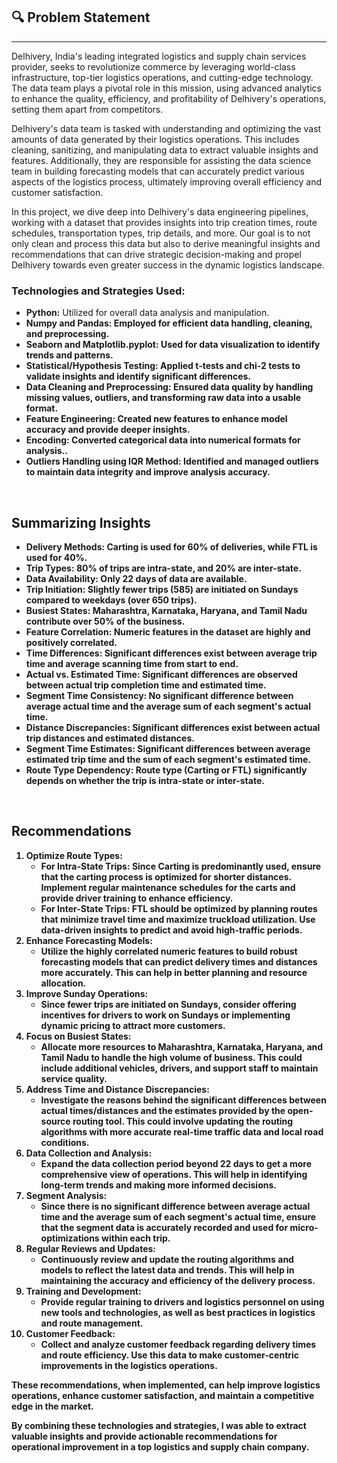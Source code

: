 <h2>🔍 Problem Statement</h2> 
<hr>
<pr></pr>Delhivery, India's leading integrated logistics and supply chain services provider, seeks to revolutionize commerce by leveraging world-class infrastructure, top-tier logistics operations, and cutting-edge technology. The data team plays a pivotal role in this mission, using advanced analytics to enhance the quality, efficiency, and profitability of Delhivery's operations, setting them apart from competitors.

Delhivery's data team is tasked with understanding and optimizing the vast amounts of data generated by their logistics operations. This includes cleaning, sanitizing, and manipulating data to extract valuable insights and features. Additionally, they are responsible for assisting the data science team in building forecasting models that can accurately predict various aspects of the logistics process, ultimately improving overall efficiency and customer satisfaction.

In this project, we dive deep into Delhivery's data engineering pipelines, working with a dataset that provides insights into trip creation times, route schedules, transportation types, trip details, and more. Our goal is to not only clean and process this data but also to derive meaningful insights and recommendations that can drive strategic decision-making and propel Delhivery towards even greater success in the dynamic logistics landscape.</pr>
<br>

<h3>Technologies and Strategies Used:</h3> 
 <ul>
   <li><strong>Python:</strong> Utilized for overall data analysis and manipulation.</li>
   <li><strong>Numpy and Pandas:<strong> Employed for efficient data handling, cleaning, and preprocessing.</li>
   <li><strong>Seaborn and Matplotlib.pyplot:</strong> Used for data visualization to identify trends and patterns.</li>
   <li><strong>Statistical/Hypothesis Testing:</strong> Applied t-tests and chi-2 tests to validate insights and identify significant differences.</li>
   <li><strong>Data Cleaning and Preprocessing:</strong> Ensured data quality by handling missing values, outliers, and transforming raw data into a usable format.</li>
   <li><strong>Feature Engineering:</strong> Created new features to enhance model accuracy and provide deeper insights.</li>
     <li><strong>Encoding:</strong> Converted categorical data into numerical formats for analysis..</li>
     <li><strong>Outliers Handling using IQR Method:</strong> Identified and managed outliers to maintain data integrity and improve analysis accuracy.</li>
</ul>

<br>
<h2>Summarizing Insights</h2>
<ul>
  <li><strong>Delivery Methods:</strong> Carting is used for 60% of deliveries, while FTL is used for 40%.</li>
  <li><strong>Trip Types:</strong> 80% of trips are intra-state, and 20% are inter-state.</li>
  <li><strong>Data Availability:</strong> Only 22 days of data are available.</li>
  <li><strong>Trip Initiation:</strong> Slightly fewer trips (585) are initiated on Sundays compared to weekdays (over 650 trips).</li>
  <li><strong>Busiest States:</strong> Maharashtra, Karnataka, Haryana, and Tamil Nadu contribute over 50% of the business.</li>
  <li><strong>Feature Correlation:</strong> Numeric features in the dataset are highly and positively correlated.</li>
  <li><strong>Time Differences:</strong> Significant differences exist between average trip time and average scanning time from start to end.</li>
  <li><strong>Actual vs. Estimated Time:</strong> Significant differences are observed between actual trip completion time and estimated time.</li>
  <li><strong>Segment Time Consistency:</strong> No significant difference between average actual time and the average sum of each segment's actual time.</li>
  <li><strong>Distance Discrepancies:</strong> Significant differences exist between actual trip distances and estimated distances.</li>
  <li><strong>Segment Time Estimates:</strong> Significant differences between average estimated trip time and the sum of each segment's estimated time.</li>
  <li><strong>Route Type Dependency:</strong> Route type (Carting or FTL) significantly depends on whether the trip is intra-state or inter-state.</li>
</ul>
<br>
<h2>Recommendations</h2>
<ol>
  <li><strong>Optimize Route Types:</strong>
    <ul>
      <li><strong>For Intra-State Trips:</strong> Since Carting is predominantly used, ensure that the carting process is optimized for shorter distances. Implement regular maintenance schedules for the carts and provide driver training to enhance efficiency.</li>
      <li><strong>For Inter-State Trips:</strong> FTL should be optimized by planning routes that minimize travel time and maximize truckload utilization. Use data-driven insights to predict and avoid high-traffic periods.</li>
    </ul>
  </li>
  <li><strong>Enhance Forecasting Models:</strong>
    <ul>
      <li>Utilize the highly correlated numeric features to build robust forecasting models that can predict delivery times and distances more accurately. This can help in better planning and resource allocation.</li>
    </ul>
  </li>
  <li><strong>Improve Sunday Operations:</strong>
    <ul>
      <li>Since fewer trips are initiated on Sundays, consider offering incentives for drivers to work on Sundays or implementing dynamic pricing to attract more customers.</li>
    </ul>
  </li>
  <li><strong>Focus on Busiest States:</strong>
    <ul>
      <li>Allocate more resources to Maharashtra, Karnataka, Haryana, and Tamil Nadu to handle the high volume of business. This could include additional vehicles, drivers, and support staff to maintain service quality.</li>
    </ul>
  </li>
  <li><strong>Address Time and Distance Discrepancies:</strong>
    <ul>
      <li>Investigate the reasons behind the significant differences between actual times/distances and the estimates provided by the open-source routing tool. This could involve updating the routing algorithms with more accurate real-time traffic data and local road conditions.</li>
    </ul>
  </li>
  <li><strong>Data Collection and Analysis:</strong>
    <ul>
      <li>Expand the data collection period beyond 22 days to get a more comprehensive view of operations. This will help in identifying long-term trends and making more informed decisions.</li>
    </ul>
  </li>
  <li><strong>Segment Analysis:</strong>
    <ul>
      <li>Since there is no significant difference between average actual time and the average sum of each segment's actual time, ensure that the segment data is accurately recorded and used for micro-optimizations within each trip.</li>
    </ul>
  </li>
  <li><strong>Regular Reviews and Updates:</strong>
    <ul>
      <li>Continuously review and update the routing algorithms and models to reflect the latest data and trends. This will help in maintaining the accuracy and efficiency of the delivery process.</li>
    </ul>
  </li>
  <li><strong>Training and Development:</strong>
    <ul>
      <li>Provide regular training to drivers and logistics personnel on using new tools and technologies, as well as best practices in logistics and route management.</li>
    </ul>
  </li>
  <li><strong>Customer Feedback:</strong>
    <ul>
      <li>Collect and analyze customer feedback regarding delivery times and route efficiency. Use this data to make customer-centric improvements in the logistics operations.</li>
    </ul>
  </li>
</ol>
<p>These recommendations, when implemented, can help improve logistics operations, enhance customer satisfaction, and maintain a competitive edge in the market.</p>









By combining these technologies and strategies, I was able to extract valuable insights and provide actionable recommendations for operational improvement in a top logistics and supply chain company.
